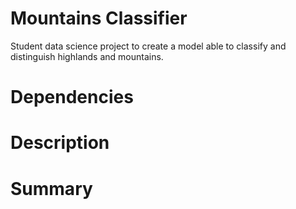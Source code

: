 # Mountains Classifier

Student data science project to create a model able to classify and distinguish highlands and mountains. 

# Dependencies

# Description

# Summary

